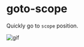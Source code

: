 # goto-scope

Quickly go to `scope` position.

![gif](https://f.cloud.github.com/assets/69169/2290250/c35d867a-a017-11e3-86be-cd7c5bf3ff9b.gif)
